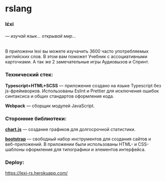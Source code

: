 # rslang

### lέxi

###### — изучай язык... открывай мир...

В приложени lexi вы можете изучачить 3600 часто употребляемых английских слов.
В этом вам поможет Учебник с ассоциативными карточками. А так же 2 замечательные игры Аудиовызов и Спринт.

### Технический стек:

**Typescript+HTML+SCSS** — приложение создано на языке Typescript без js-фреймворков. Использованы Eslint и Prettier для исключения ошибок синтаксиса и общих стандартов оформления кода.

**Webpack** — сборщик модулей JavaScript.


### Сторонние библиотеки:

**[chart.js](https://www.chartjs.org/)** — создание графиков для долгосрочной статистики.

**[bootstrap](https://getbootstrap.com/)** — свободный набор инструментов для создания сайтов и веб-приложений. В приложении были использованы HTML- и CSS-шаблоны оформления для типографики и элементов интерфейса.

### Deploy: 

https://lexi-rs.herokuapp.com/

